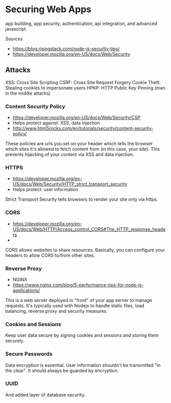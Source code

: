 # Securing Web Apps

app building, app security, authentication, api integration, and advanced javascript

_Sources_
* https://blog.risingstack.com/node-js-security-tips/
* https://developer.mozilla.org/en-US/docs/Web/Security


## Attacks
XSS: Cross Site Scripting
CSRF: Cross Site Request Forgery
Cookie Theft: Stealing cookies to impersonate users
HPKP: HTTP Public Key Pinning (man in the middle attacks)

### Content Security Policy
* https://developer.mozilla.org/en-US/docs/Web/Security/CSP
* Helps protect against: XSS, data injection
* http://www.html5rocks.com/en/tutorials/security/content-security-policy/

These policies are urls you set on your  header which tells the browser which sites
it's allowed to fetch content from (in this case, your site). This prevents hijacking
of your content via XSS and data injection.

### HTTPS
* https://developer.mozilla.org/en-US/docs/Web/Security/HTTP_strict_transport_security
* Helps protect: user information

Strict Transport Security tells browsers to render your site only via https.

### CORS
* https://developer.mozilla.org/en-US/docs/Web/HTTP/Access_control_CORS#The_HTTP_response_headers
* 

CORS allows websites to share resources. Basically, you can configure your headers
to allow CORS to/from other sites.

### Reverse Proxy
* NGINX
* https://www.nginx.com/blog/5-performance-tips-for-node-js-applications/

This is a web server deployed in "front" of your app server to manage requests. It's
typically used with Nodejs to handle static files, load balancing, reverse proxy and
security measures.

### Cookies and Sessions

Keep user data secure by signing cookies and sessions and storing them securely.


### Secure Passwords

Data encryption is essential. User information shouldn't be transmitted "in the clear".
It should always be guarded by encryption.

### UUID

And added layer of database security.